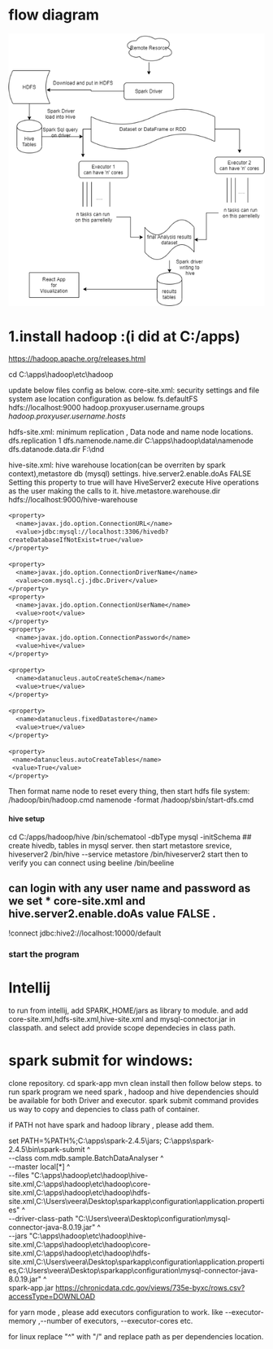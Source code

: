 # flow diagram
![Flow Diagram](FlowDiagram.png "FlowDiagram")

# 1.install hadoop :(i did at C:/apps)
https://hadoop.apache.org/releases.html

cd C:\apps\hadoop\etc\hadoop

update below files config as below.
core-site.xml: security settings and file system ase location configuration as below.
<configuration>
   <property>
       <name>fs.defaultFS</name>
       <value>hdfs://localhost:9000</value>
   </property>
   <property>
      <name>hadoop.proxyuser.username.groups</name>
      <value>*</value>
   </property>
   <property>
     <name>hadoop.proxyuser.username.hosts</name>
     <value>*</value>
   </property>
</configuration>

hdfs-site.xml: minimum replication , Data node and name node locations.
<configuration>
   <property>
       <name>dfs.replication</name>
       <value>1</value>
   </property>
   <property>
       <name>dfs.namenode.name.dir</name>
       <value>C:\apps\hadoop\data\namenode</value>
   </property>
   <property>
       <name>dfs.datanode.data.dir</name>
       <value>F:\dnd</value>
   </property>
</configuration>

hive-site.xml: hive warehouse location(can be overriten by spark context),metastore db (mysql) settings.
<configuration>
  <property>
	<name>hive.server2.enable.doAs</name>
	<value>FALSE</value>
	<description>
		Setting this property to true will have HiveServer2 execute
		Hive operations as the user making the calls to it.
	</description>
   </property> 
    <property>
        <name>hive.metastore.warehouse.dir</name>
        <value>hdfs://localhost:9000/hive-warehouse</value>
      </property>

    <property>
      <name>javax.jdo.option.ConnectionURL</name>
      <value>jdbc:mysql://localhost:3306/hivedb?createDatabaseIfNotExist=true</value>
    </property>
	
    <property>
      <name>javax.jdo.option.ConnectionDriverName</name>
      <value>com.mysql.cj.jdbc.Driver</value>
    </property>
    <property>
      <name>javax.jdo.option.ConnectionUserName</name>
      <value>root</value>
    </property>
    <property>
      <name>javax.jdo.option.ConnectionPassword</name>
      <value>hive</value>
    </property>
	
	<property>
	  <name>datanucleus.autoCreateSchema</name>
	  <value>true</value>
	</property>

	<property>
	  <name>datanucleus.fixedDatastore</name>
	  <value>true</value>
	</property>

	<property>
	 <name>datanucleus.autoCreateTables</name>
	 <value>True</value>
	</property>
</configuration>

Then format name node to reset every thing, then start hdfs file system:
/hadoop/bin/hadoop.cmd namenode -format 
/hadoop/sbin/start-dfs.cmd

#### hive setup ###
cd C:/apps/hadoop/hive
/bin/schematool -dbType mysql -initSchema  ## create hivedb, tables in mysql server.
then start metastore srevice, hiveserver2
/bin/hive --service metastore
/bin/hiveserver2 start
then to verify you can connect using beeline
/bin/beeline
## can login with any user name and password as we set * core-site.xml and hive.server2.enable.doAs value FALSE .
!connect jdbc:hive2://localhost:10000/default

### start the program ####
# Intellij
to run from intellij, add SPARK_HOME/jars as library to module. and add core-site.xml,hdfs-site.xml,hive-site.xml and mysql-connector.jar in classpath.
and select add provide scope dependecies in class path.
# spark submit for windows:
clone repository.
cd spark-app
mvn clean install
then follow below steps.
to run spark program we need spark , hadoop and hive dependencies should be available for both Driver and executor.
spark submit command provides us way to copy and depencies to class path of container.

if PATH not have spark and hadoop library , please add them.

set PATH=%PATH%;C:\apps\spark-2.4.5\jars;
C:\apps\spark-2.4.5\bin\spark-submit ^ \
  --class com.mdb.sample.BatchDataAnalyser ^ \
  --master local[*] ^ \
  --files "C:\\apps\\hadoop\\etc\\hadoop\\hive-site.xml,C:\\apps\\hadoop\\etc\\hadoop\\core-site.xml,C:\\apps\\hadoop\\etc\\hadoop\\hdfs-site.xml,C:\\Users\\veera\\Desktop\\sparkapp\\configuration\\application.properties" ^ \
  --driver-class-path "C:\\Users\\veera\\Desktop\\configuration\\mysql-connector-java-8.0.19.jar" ^ \
  --jars "C:\\apps\\hadoop\\etc\\hadoop\\hive-site.xml,C:\\apps\\hadoop\\etc\\hadoop\\core-site.xml,C:\\apps\\hadoop\\etc\\hadoop\\hdfs-site.xml,C:\\Users\\veera\\Desktop\\sparkapp\\configuration\\application.properties,C:\\Users\\veera\\Desktop\\sparkapp\\configuration\\mysql-connector-java-8.0.19.jar" ^ \
spark-app.jar https://chronicdata.cdc.gov/views/735e-byxc/rows.csv?accessType=DOWNLOAD

for yarn mode , please add executors configuration to work. like --executor-memory ,--number of executors, --executor-cores etc.



for linux replace "^" with "/" and replace path as per dependencies location.



